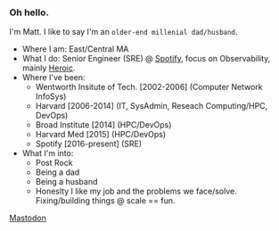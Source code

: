 

### Oh hello. 
I'm Matt. I like to say I'm an `older-end millenial dad/husband`. 

* Where I am: East/Central MA
* What I do: Senior Engineer (SRE) @ [Spotify](https://github.com/spotify), focus on Observability, mainly [Heroic](https://github.com/spotify/heroic).
* Where I've been: 
  * Wentworth Insitute of Tech. [2002-2006] (Computer Network InfoSys)
  * Harvard [2006-2014] (IT, SysAdmin, Reseach Computing/HPC, DevOps)
  * Broad Institute [2014] (HPC/DevOps)
  * Harvard Med [2015] (HPC/DevOps)
  * Spotify [2016-present] (SRE)
* What I'm into:
  * Post Rock
  * Being a dad
  * Being a husband
  * Honeslty I like my job and the problems we face/solve. Fixing/building things @ scale == fun.
  
<a rel="me" href="https://hachyderm.io/@sjoeboo">Mastodon</a>
